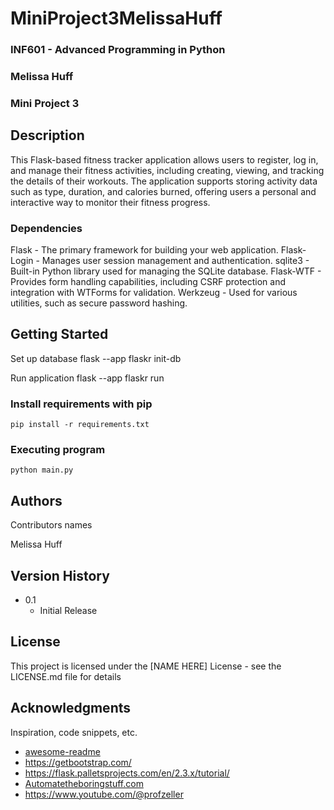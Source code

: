 # MiniProject3MelissaHuff
### INF601 - Advanced Programming in Python
### Melissa Huff
### Mini Project 3


## Description
This Flask-based fitness tracker application allows users to register, log in, and manage their fitness activities, including creating, viewing, and tracking the details of their workouts. The application supports storing activity data such as type, duration, and calories burned, offering users a personal and interactive way to monitor their fitness progress.

### Dependencies
Flask - The primary framework for building your web application.
Flask-Login - Manages user session management and authentication.
sqlite3 - Built-in Python library used for managing the SQLite database.
Flask-WTF - Provides form handling capabilities, including CSRF protection and integration with WTForms for validation.
Werkzeug - Used for various utilities, such as secure password hashing.

## Getting Started

Set up database
flask --app flaskr init-db

Run application flask --app flaskr run


### Install requirements with pip

```
pip install -r requirements.txt
```


### Executing program

```
python main.py
```

## Authors

Contributors names

Melissa Huff


## Version History

* 0.1
    * Initial Release

## License

This project is licensed under the [NAME HERE] License - see the LICENSE.md file for details

## Acknowledgments

Inspiration, code snippets, etc.
* [awesome-readme](https://github.com/matiassingers/awesome-readme)
* https://getbootstrap.com/
* https://flask.palletsprojects.com/en/2.3.x/tutorial/
* [Automatetheboringstuff.com](https://automatetheboringstuff.com/2e/chapter9/)
* https://www.youtube.com/@profzeller